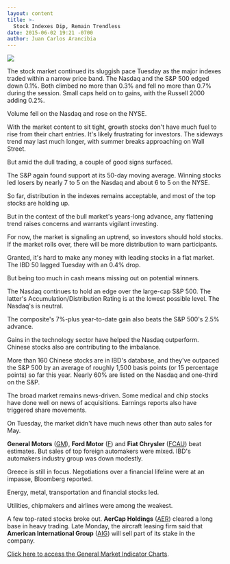 ```yaml
---
layout: content
title: >-
  Stock Indexes Dip, Remain Trendless
date: 2015-06-02 19:21 -0700
author: Juan Carlos Arancibia
---
```






![](https://www.investors.com/wp-content/uploads/ibd-migrated-images/MPv_150603_635688554426181070.png)









  

The stock market continued its sluggish pace Tuesday as the major indexes traded within a narrow price band. The Nasdaq and the S&P 500 edged down 0.1%. Both climbed no more than 0.3% and fell no more than 0.7% during the session. Small caps held on to gains, with the Russell 2000 adding 0.2%.

  

Volume fell on the Nasdaq and rose on the NYSE.

  

With the market content to sit tight, growth stocks don't have much fuel to rise from their chart entries. It's likely frustrating for investors. The sideways trend may last much longer, with summer breaks approaching on Wall Street.

  

But amid the dull trading, a couple of good signs surfaced.

  

The S&P again found support at its 50-day moving average. Winning stocks led losers by nearly 7 to 5 on the Nasdaq and about 6 to 5 on the NYSE.

  

So far, distribution in the indexes remains acceptable, and most of the top stocks are holding up.

  

But in the context of the bull market's years-long advance, any flattening trend raises concerns and warrants vigilant investing.

  

For now, the market is signaling an uptrend, so investors should hold stocks. If the market rolls over, there will be more distribution to warn participants.

  

Granted, it's hard to make any money with leading stocks in a flat market. The IBD 50 lagged Tuesday with an 0.4% drop.

  

But being too much in cash means missing out on potential winners.

  

The Nasdaq continues to hold an edge over the large-cap S&P 500. The latter's Accumulation/Distribution Rating is at the lowest possible level. The Nasdaq's is neutral.

  

The composite's 7%-plus year-to-date gain also beats the S&P 500's 2.5% advance.

  

Gains in the technology sector have helped the Nasdaq outperform. Chinese stocks also are contributing to the imbalance.

  

More than 160 Chinese stocks are in IBD's database, and they've outpaced the S&P 500 by an average of roughly 1,500 basis points (or 15 percentage points) so far this year. Nearly 60% are listed on the Nasdaq and one-third on the S&P.

  

The broad market remains news-driven. Some medical and chip stocks have done well on news of acquisitions. Earnings reports also have triggered share movements.

  

On Tuesday, the market didn't have much news other than auto sales for May.

  

**General Motors** ([GM](https://research.investors.com/quote.aspx?symbol=GM)), **Ford Motor** ([F](https://research.investors.com/quote.aspx?symbol=F)) and **Fiat Chrysler** ([FCAU](https://research.investors.com/quote.aspx?symbol=FCAU)) beat estimates. But sales of top foreign automakers were mixed. IBD's automakers industry group was down modestly.

  

Greece is still in focus. Negotiations over a financial lifeline were at an impasse, Bloomberg reported.

  

Energy, metal, transportation and financial stocks led.

  

Utilities, chipmakers and airlines were among the weakest.

  

A few top-rated stocks broke out. **AerCap Holdings** ([AER](https://research.investors.com/quote.aspx?symbol=AER)) cleared a long base in heavy trading. Late Monday, the aircraft leasing firm said that **American International Group** ([AIG](https://research.investors.com/quote.aspx?symbol=AIG)) will sell part of its stake in the company.

  

[Click here to access the General Market Indicator Charts](https://www.investors.com/pdf/GMI_060315.pdf).




